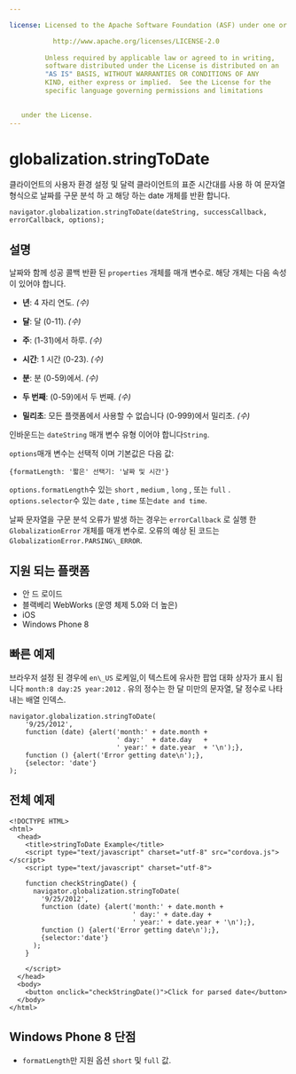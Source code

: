 ```yaml
---

license: Licensed to the Apache Software Foundation (ASF) under one or more contributor license agreements. See the NOTICE file distributed with this work for additional information regarding copyright ownership. The ASF licenses this file to you under the Apache License, Version 2.0 (the "License"); you may not use this file except in compliance with the License. You may obtain a copy of the License at

           http://www.apache.org/licenses/LICENSE-2.0
    
         Unless required by applicable law or agreed to in writing,
         software distributed under the License is distributed on an
         "AS IS" BASIS, WITHOUT WARRANTIES OR CONDITIONS OF ANY
         KIND, either express or implied.  See the License for the
         specific language governing permissions and limitations
    

   under the License.
---
```


# globalization.stringToDate

클라이언트의 사용자 환경 설정 및 달력 클라이언트의 표준 시간대를 사용 하 여 문자열 형식으로 날짜를 구문 분석 하 고 해당 하는 date 개체를 반환 합니다.

    navigator.globalization.stringToDate(dateString, successCallback, errorCallback, options);
    

## 설명

날짜와 함께 성공 콜백 반환 된 `properties` 개체를 매개 변수로. 해당 개체는 다음 속성이 있어야 합니다.

*   **년**: 4 자리 연도. *(수)*

*   **달**: 달 (0-11). *(수)*

*   **주**: (1-31)에서 하루. *(수)*

*   **시간**: 1 시간 (0-23). *(수)*

*   **분**: 분 (0-59)에서. *(수)*

*   **두 번째**: (0-59)에서 두 번째. *(수)*

*   **밀리초**: 모든 플랫폼에서 사용할 수 없습니다 (0-999)에서 밀리초. *(수)*

인바운드는 `dateString` 매개 변수 유형 이어야 합니다`String`.

`options`매개 변수는 선택적 이며 기본값은 다음 값:

    {formatLength: '짧은' 선택기: '날짜 및 시간'}
    

`options.formatLength`수 있는 `short` , `medium` , `long` , 또는 `full` . `options.selector`수 있는 `date` , `time` 또는`date and
time`.

날짜 문자열을 구문 분석 오류가 발생 하는 경우는 `errorCallback` 로 실행 한 `GlobalizationError` 개체를 매개 변수로. 오류의 예상 된 코드는`GlobalizationError.PARSING\_ERROR`.

## 지원 되는 플랫폼

*   안 드 로이드
*   블랙베리 WebWorks (운영 체제 5.0와 더 높은)
*   iOS
*   Windows Phone 8

## 빠른 예제

브라우저 설정 된 경우에 `en\_US` 로케일,이 텍스트에 유사한 팝업 대화 상자가 표시 됩니다 `month:8 day:25 year:2012` . 유의 정수는 한 달 미만의 문자열, 달 정수로 나타내는 배열 인덱스.

    navigator.globalization.stringToDate(
        '9/25/2012',
        function (date) {alert('month:' + date.month +
                               ' day:'  + date.day   +
                               ' year:' + date.year  + '\n');},
        function () {alert('Error getting date\n');},
        {selector: 'date'}
    );
    

## 전체 예제

    <!DOCTYPE HTML>
    <html>
      <head>
        <title>stringToDate Example</title>
        <script type="text/javascript" charset="utf-8" src="cordova.js"></script>
        <script type="text/javascript" charset="utf-8">
    
        function checkStringDate() {
          navigator.globalization.stringToDate(
            '9/25/2012',
            function (date) {alert('month:' + date.month +
                                   ' day:' + date.day +
                                   ' year:' + date.year + '\n');},
            function () {alert('Error getting date\n');},
            {selector:'date'}
          );
        }
    
        </script>
      </head>
      <body>
        <button onclick="checkStringDate()">Click for parsed date</button>
      </body>
    </html>
    

## Windows Phone 8 단점

*   `formatLength`만 지원 옵션 `short` 및 `full` 값.